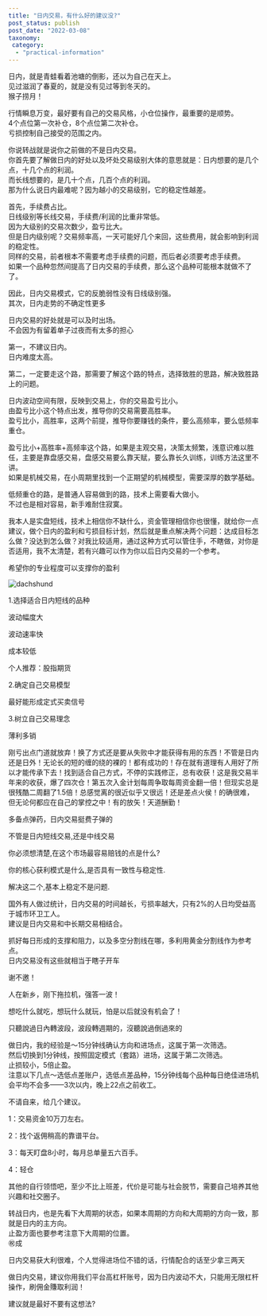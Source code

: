 ```yaml
---
title: "日内交易，有什么好的建议没?"
post_status: publish
post_date: "2022-03-08"
taxonomy:
 category: 
  - "practical-information"
---
```


日内，就是青蛙看着池塘的倒影，还以为自己在天上。  
见过滋润了春夏的，就是没有见过等到冬天的。  
猴子捞月！

行情瞬息万变，最好要有自己的交易风格，小仓位操作，最重要的是顺势。  
4个点位第一次补仓，8个点位第二次补仓。  
亏损控制自己接受的范围之内。  

你说转战就是说你之前做的不是日内交易。  
你首先要了解做日内的好处以及坏处交易级别大体的意思就是：日内想要的是几个点，十几个点的利润。  
而长线想要的，是几十个点，几百个点的利润。  
那为什么说日内最难呢？因为越小的交易级别，它的稳定性越差。  

首先，手续费占比。  
日线级别等长线交易，手续费/利润的比重非常低。  
因为大级别的交易次数少，盈亏比大。  
但是日内级别呢？交易频率高，一天可能好几个来回，这些费用，就会影响到利润的稳定性。  
同样的交易，前者根本不需要考虑手续费的问题，而后者必须要考虑手续费。  
如果一个品种忽然间提高了日内交易的手续费，那么这个品种可能根本就做不了了。  
  
因此，日内交易模式，它的反脆弱性没有日线级别强。  
其次，日内走势的不确定性更多  

  

日内交易的好处就是可以及时出场。  
不会因为有留着单子过夜而有太多的担心

第一，不建议日内。  
日内难度太高。  

第二，一定要走这个路，那需要了解这个路的特点，选择致胜的思路，解决致胜路上的问题。  

日内波动空间有限，反映到交易上，你的交易盈亏比小。  
由盈亏比小这个特点出发，推导你的交易需要高胜率。  
盈亏比小，高胜率，这两个前提，推导你要赚钱的条件，要么高频率，要么低频率重仓。  

盈亏比小+高胜率+高频率这个路，如果是主观交易，决策太频繁，浅意识难以胜任，主要是靠盘感交易，盘感交易要么靠天赋，要么靠长久训练，训练方法这里不讲。  
如果是机械交易，在小周期里找到一个正期望的机械模型，需要深厚的数学基础。  

低频重仓的路，是普通人容易做到的路，技术上需要看大做小。  
不过也是相对容易，新手难耐住寂寞。  

我本人是实盘短线，技术上相信你不缺什么，资金管理相信你也很懂，就给你一点建议，做个日内的盈利和亏损目标计划，然后就是重点解决两个问题：达成目标怎么做？没达到怎么做？对我比较适用，通过这种方式可以管住手，不瞎做，对你是否适用，我不太清楚，若有兴趣可以作为你以后日内交易的一个参考。  

希望你的专业程度可以支撑你的盈利

![dachshund](https://cdn.fendou.la/funstoutiao/2020/11/181844177.jpg)

1.选择适合日内短线的品种

波动幅度大

波动速率快

成本较低

个人推荐：股指期货

2.确定自己交易模型

最好能形成定式买卖信号

3.树立自己交易理念

薄利多销

刚亏出点门道就放弃！换了方式还是要从失败中才能获得有用的东西！不管是日内还是日外！无论长的短的缠的绕的裸的！都有成功的！存在就有道理有人用好了所以才能传承下去！找到适合自己方式，不停的实践修正，总有收获！这是我交易半年来的收获，爆了四次仓！第五次入金计划每周争取每周资金翻一倍！但现实总是很残酷二周翻了1.5倍！总感觉离的很近似乎又很远！还是差点火侯！的确很难，但无论何都应在自己的掌控之中！有的放矢！天道酬勤！

多备点弹药，日内交易挺费子弹的

不管是日内短线交易,还是中线交易

你必须想清楚,在这个市场最容易赔钱的点是什么?

你的核心获利模式是什么,是否具有一致性与稳定性.

解决这二个,基本上稳定不是问题.​

国外有人做过统计，日内交易的时间越长，亏损率越大，只有2%的人日均受益高于城市环卫工人。  
建议是日内交易和中长期交易相结合。  

抓好每日形成的支撑和阻力，以及多空分割线在哪，多利用黄金分割线作为参考点。  
日内交易没有这些就相当于瞎子开车

谢不邀！

人在新乡，刚下拖拉机，强答一波！

想吃什么就吃，想玩什么就玩，怕是以后就没有机会了！

只聽說過日內轉波段，波段轉週期的，沒聽說過倒過來的

做日内，我的经验是～15分钟线确认方向和进场点，这属于第一次筛选。  
然后切换到1分钟线，按照固定模式（套路）进场，这属于第二次筛选。  
止损较小，5倍止盈。  
注意以下几点～选低点差账户，选低点差品种，15分钟线每个品种每日绝佳进场机会平均不会多——3次以内，晚上22点之前收工。  

不请自来，给几个建议。  

1：交易资金10万刀左右。  

2：找个返佣稍高的靠谱平台。  

3：每天盯盘8小时，每月总单量五六百手。  

4：轻仓

其他的自行领悟吧，至少不比上班差，代价是可能与社会脱节，需要自己培养其他兴趣和社交圈子。  

转战日内，也是先看下大周期的状态，如果本周期的方向和大周期的方向一致，那就是日内的主方向。  
止盈方面也要参考注意下大周期的位置。  
㊗️成

日内交易获大利很难，个人觉得进场位不错的话，行情配合的话至少拿三两天

做日内交易，建议你用我们平台高杠杆账号，因为日内波动不大，只能用无限杠杆操作，刷佣金賺取利润！

建议就是最好不要有这想法?
